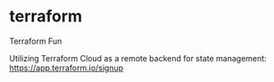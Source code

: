 # terraform
Terraform Fun

Utilizing Terraform Cloud as a remote backend for state management: https://app.terraform.io/signup
